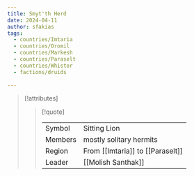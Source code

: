 ```yaml
---
title: Smyt'th Herd
date: 2024-04-11
author: sfakias
tags:
  - countries/Imtaria
  - countries/Oromil
  - countries/Markesh
  - countries/Paraselt
  - countries/Whistor
  - factions/druids
 
---
```

> [!attributes]
> 
> > [!quote]
> >
> > | | |
> > | --- | --- |
> > | Symbol | Sitting Lion |
> > | Members | mostly solitary hermits |
> > | Region | From [[Imtaria]] to [[Paraselt]] |
> > | Leader | [[Molish Santhak]] |